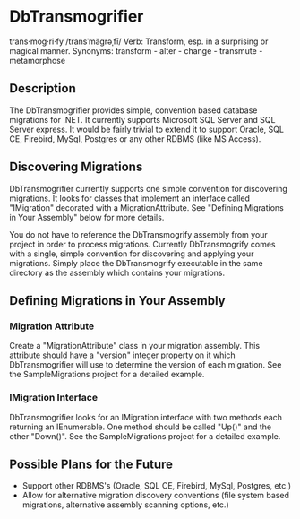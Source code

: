 ﻿DbTransmogrifier
================

trans·mog·ri·fy /transˈmägrəˌfī/
Verb: Transform, esp. in a surprising or magical manner.
Synonyms: transform - alter - change - transmute - metamorphose

Description
-----------

The DbTransmogrifier provides simple, convention based database migrations for .NET.  It currently supports Microsoft SQL Server and SQL Server express.  It would be fairly trivial to extend it to support Oracle, SQL CE, Firebird, MySql, Postgres or any other RDBMS (like MS Access).


Discovering Migrations
----------------------

DbTransmogrifier currently supports one simple convention for discovering migrations.  It looks for classes that implement an interface called "IMigration" decorated with a MigrationAttribute.  See "Defining Migrations in Your Assembly" below for more details.

You do not have to reference the DbTransmogrify assembly from your project in order to process migrations.  Currently DbTransmogrify comes with a single, simple convention for discovering and applying your migrations.  Simply place the DbTransmogrify executable in the same directory as the assembly which contains your migrations.


Defining Migrations in Your Assembly
------------------------------------

### Migration Attribute

Create a "MigrationAttribute" class in your migration assembly.  This attribute should have a "version" integer property on it which DbTransmogrifier will use to determine the version of each migration.  See the SampleMigrations project for a detailed example.


### IMigration Interface

DbTransmogrifier looks for an IMigration interface with two methods each returning an IEnumerable<string>.  One method should be called "Up()" and the other "Down()".  See the SampleMigrations project for a detailed example.


Possible Plans for the Future
-----------------------------

* Support other RDBMS's (Oracle, SQL CE, Firebird, MySql, Postgres, etc.)
* Allow for alternative migration discovery conventions (file system based migrations, alternative assembly scanning options, etc.)
